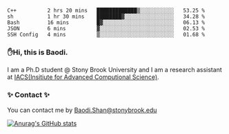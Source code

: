 <!--START_SECTION:waka-->

```text
C++          2 hrs 20 mins   █████████████▒░░░░░░░░░░░   53.25 %
sh           1 hr 30 mins    ████████▓░░░░░░░░░░░░░░░░   34.28 %
Bash         16 mins         █▓░░░░░░░░░░░░░░░░░░░░░░░   06.13 %
JSON         6 mins          ▓░░░░░░░░░░░░░░░░░░░░░░░░   02.53 %
SSH Config   4 mins          ▒░░░░░░░░░░░░░░░░░░░░░░░░   01.68 %
```

<!--END_SECTION:waka-->

### ✋Hi, this is Baodi. 

I am a Ph.D student @ Stony Brook University and I am a research assistant at [IACS(Insitiute for Advanced Computional Science)](https://iacs.stonybrook.edu/).

### ✨ Contact ✨

You can contact me by [Baodi.Shan@stonybrook.edu](mailto:Baodi.Shan@stonybrook.edu)

[![Anurag's GitHub stats](https://github-readme-stats.vercel.app/api?username=lwshanbd&theme=jolly&show_icons=true&count_private=true&include_all_commits=true)](https://github.com/anuraghazra/github-readme-stats)



<!--
**lwshanbd/lwshanbd** is a ✨ _special_ ✨ repository because its `README.md` (this file) appears on your GitHub profile.

Here are some ideas to get you started:

- 🔭 I’m currently working on ...
- 🌱 I’m currently learning ...
- 👯 I’m looking to collaborate on ...
- 🤔 I’m looking for help with ...
- 💬 Ask me about ...
- 📫 How to reach me: ...
- 😄 Pronouns: ...
- ⚡ Fun fact: ...
-->

